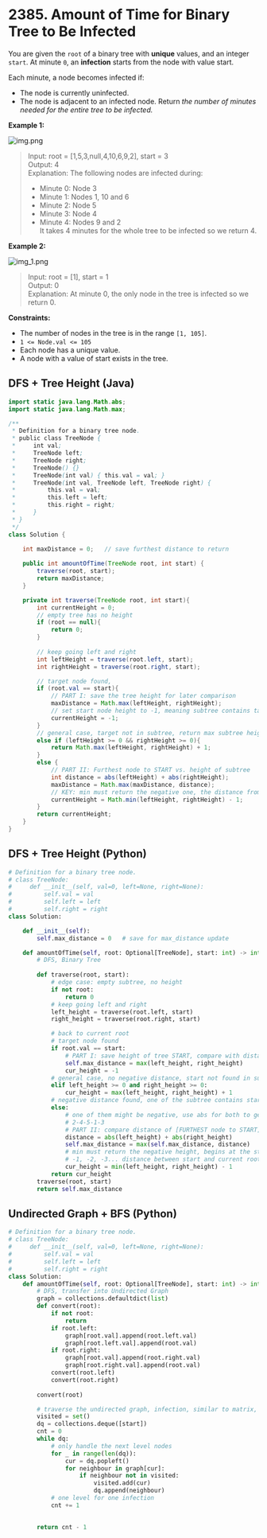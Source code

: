 # 2385. Amount of Time for Binary Tree to Be Infected


You are given the `root` of a binary tree with **unique** values, and an integer `start`. At minute `0`, an **infection** starts from the node with value start.

Each minute, a node becomes infected if:

* The node is currently uninfected.
* The node is adjacent to an infected node.
Return *the number of minutes needed for the entire tree to be infected.*

 

**Example 1:**

![img.png](../../Images/2385-1.png)

>Input: root = [1,5,3,null,4,10,6,9,2], start = 3  
Output: 4  
Explanation: The following nodes are infected during:  
>- Minute 0: Node 3  
>- Minute 1: Nodes 1, 10 and 6  
>- Minute 2: Node 5  
>- Minute 3: Node 4  
>- Minute 4: Nodes 9 and 2  
>It takes 4 minutes for the whole tree to be infected so we return 4.  


**Example 2:**

![img_1.png](../../Images/2385-2.png)

>Input: root = [1], start = 1  
Output: 0  
Explanation: At minute 0, the only node in the tree is infected so we return 0. 
 

**Constraints:**

* The number of nodes in the tree is in the range `[1, 105]`.
* `1 <= Node.val <= 105`
* Each node has a unique value.
* A node with a value of start exists in the tree.

## DFS + Tree Height (Java)

```java
import static java.lang.Math.abs;
import static java.lang.Math.max;

/**
 * Definition for a binary tree node.
 * public class TreeNode {
 *     int val;
 *     TreeNode left;
 *     TreeNode right;
 *     TreeNode() {}
 *     TreeNode(int val) { this.val = val; }
 *     TreeNode(int val, TreeNode left, TreeNode right) {
 *         this.val = val;
 *         this.left = left;
 *         this.right = right;
 *     }
 * }
 */
class Solution {
    
    int maxDistance = 0;   // save furthest distance to return

    public int amountOfTime(TreeNode root, int start) {
        traverse(root, start);
        return maxDistance;
    }

    private int traverse(TreeNode root, int start){
        int currentHeight = 0;
        // empty tree has no height
        if (root == null){
            return 0;
        }
        
        // keep going left and right
        int leftHeight = traverse(root.left, start);
        int rightHeight = traverse(root.right, start);

        // target node found, 
        if (root.val == start){
            // PART I: save the tree height for later comparison
            maxDistance = Math.max(leftHeight, rightHeight);
            // set start node height to -1, meaning subtree contains target
            currentHeight = -1;
        }
        // general case, target not in subtree, return max subtree height +1
        else if (leftHeight >= 0 && rightHeight >= 0){
            return Math.max(leftHeight, rightHeight) + 1;
        }
        else {
            // PART II: Furthest node to START vs. height of subtree
            int distance = abs(leftHeight) + abs(rightHeight);
            maxDistance = Math.max(maxDistance, distance);
            // KEY: min must return the negative one, the distance from START to current root
            currentHeight = Math.min(leftHeight, rightHeight) - 1;
        }
        return currentHeight;
    }
}
```


## DFS + Tree Height (Python)
```python
# Definition for a binary tree node.
# class TreeNode:
#     def __init__(self, val=0, left=None, right=None):
#         self.val = val
#         self.left = left
#         self.right = right
class Solution:

    def __init__(self):
        self.max_distance = 0   # save for max_distance update

    def amountOfTime(self, root: Optional[TreeNode], start: int) -> int:
        # DFS, Binary Tree
        
        def traverse(root, start):
            # edge case: empty subtree, no height
            if not root:
                return 0
            # keep going left and right
            left_height = traverse(root.left, start)
            right_height = traverse(root.right, start)

            # back to current root
            # target node found
            if root.val == start:
                # PART I: save height of tree START, compare with distance later
                self.max_distance = max(left_height, right_height)
                cur_height = -1
            # general case, no negative distance, start not found in subtree
            elif left_height >= 0 and right_height >= 0:
                cur_height = max(left_height, right_height) + 1
            # negative distance found, one of the subtree contains start
            else:
                # one of them might be negative, use abs for both to get total distance
                # 2-4-5-1-3
                # PART II: compare distance of [FURTHEST node to START] and [tree START]
                distance = abs(left_height) + abs(right_height)
                self.max_distance = max(self.max_distance, distance)
                # min must return the negative height, begins at the start node
                # -1, -2, -3... distance between start and current root
                cur_height = min(left_height, right_height) - 1
            return cur_height
        traverse(root, start)
        return self.max_distance
```

## Undirected Graph + BFS (Python)

```python
# Definition for a binary tree node.
# class TreeNode:
#     def __init__(self, val=0, left=None, right=None):
#         self.val = val
#         self.left = left
#         self.right = right
class Solution:
    def amountOfTime(self, root: Optional[TreeNode], start: int) -> int:
        # DFS, transfer into Undirected Graph
        graph = collections.defaultdict(list)
        def convert(root):
            if not root:
                return
            if root.left:
                graph[root.val].append(root.left.val)
                graph[root.left.val].append(root.val)
            if root.right:
                graph[root.val].append(root.right.val)
                graph[root.right.val].append(root.val)
            convert(root.left)
            convert(root.right)
        
        convert(root)

        # traverse the undirected graph, infection, similar to matrix, level traversal
        visited = set()
        dq = collections.deque([start])
        cnt = 0
        while dq:
            # only handle the next level nodes
            for _ in range(len(dq)):
                cur = dq.popleft()
                for neighbour in graph[cur]:
                    if neighbour not in visited:
                        visited.add(cur)
                        dq.append(neighbour)
            # one level for one infection
            cnt += 1

        
        return cnt - 1
```
